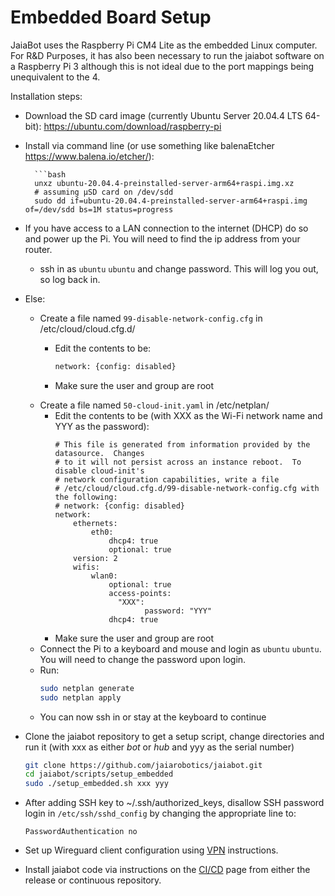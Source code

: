 # Embedded Board Setup

JaiaBot uses the Raspberry Pi CM4 Lite as the embedded Linux computer. For R&D Purposes, it has also been necessary to run the jaiabot software on a Raspberry Pi 3 although this is not ideal due to the port mappings being unequivalent to the 4.

Installation steps:

- Download the SD card image (currently Ubuntu Server 20.04.4 LTS 64-bit): https://ubuntu.com/download/raspberry-pi

- Install via command line (or use something like balenaEtcher https://www.balena.io/etcher/):

        ```bash
        unxz ubuntu-20.04.4-preinstalled-server-arm64+raspi.img.xz
        # assuming µSD card on /dev/sdd
        sudo dd if=ubuntu-20.04.4-preinstalled-server-arm64+raspi.img of=/dev/sdd bs=1M status=progress
        
- If you have access to a LAN connection to the internet (DHCP) do so and power up the Pi. You will need to find the ip address from your router.
  - ssh in as `ubuntu` `ubuntu` and change password. This will log you out, so log back in.

- Else:
  - Create a file named `99-disable-network-config.cfg` in /etc/cloud/cloud.cfg.d/
    - Edit the contents to be:
      
      ```bash
      network: {config: disabled}
    - Make sure the user and group are root
  - Create a file named `50-cloud-init.yaml` in /etc/netplan/
    - Edit the contents to be (with XXX as the Wi-Fi network name and YYY as the password):
      ```
      # This file is generated from information provided by the datasource.  Changes
      # to it will not persist across an instance reboot.  To disable cloud-init's
      # network configuration capabilities, write a file
      # /etc/cloud/cloud.cfg.d/99-disable-network-config.cfg with the following:
      # network: {config: disabled}
      network:
          ethernets:
              eth0:
                  dhcp4: true
                  optional: true
          version: 2
          wifis:
              wlan0:
                  optional: true
                  access-points:
                    "XXX":
                          password: "YYY"
                  dhcp4: true

    - Make sure the user and group are root
  - Connect the Pi to a keyboard and mouse and login as `ubuntu` `ubuntu`. You will need to change the password upon login.
  - Run:
    ```bash
    sudo netplan generate
    sudo netplan apply
  - You can now ssh in or stay at the keyboard to continue

- Clone the jaiabot repository to get a setup script, change directories and run it (with xxx as either _bot_ or _hub_ and yyy as the serial number)

  ```bash
  git clone https://github.com/jaiarobotics/jaiabot.git
  cd jaiabot/scripts/setup_embedded
  sudo ./setup_embedded.sh xxx yyy
  ```

- After adding SSH key to ~/.ssh/authorized_keys, disallow SSH password login in `/etc/ssh/sshd_config` by changing the appropriate line to:

      PasswordAuthentication no
  
- Set up Wireguard client configuration using [VPN](page55_vpn.md) instructions.

- Install jaiabot code via instructions on the [CI/CD](page20_build.md) page from either the release or continuous repository.


